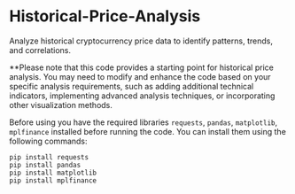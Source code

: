 # Historical-Price-Analysis
Analyze historical cryptocurrency price data to identify patterns, trends, and correlations.

**Please note that this code provides a starting point for historical price analysis. You may need to modify and enhance the code based on your specific analysis requirements, such as adding additional technical indicators, implementing advanced analysis techniques, or incorporating other visualization methods.

Before using you have the required libraries ```requests```, ```pandas```, ```matplotlib```, ```mplfinance``` installed before running the code. You can install them using the following commands:
```
pip install requests
pip install pandas
pip install matplotlib
pip install mplfinance

```
